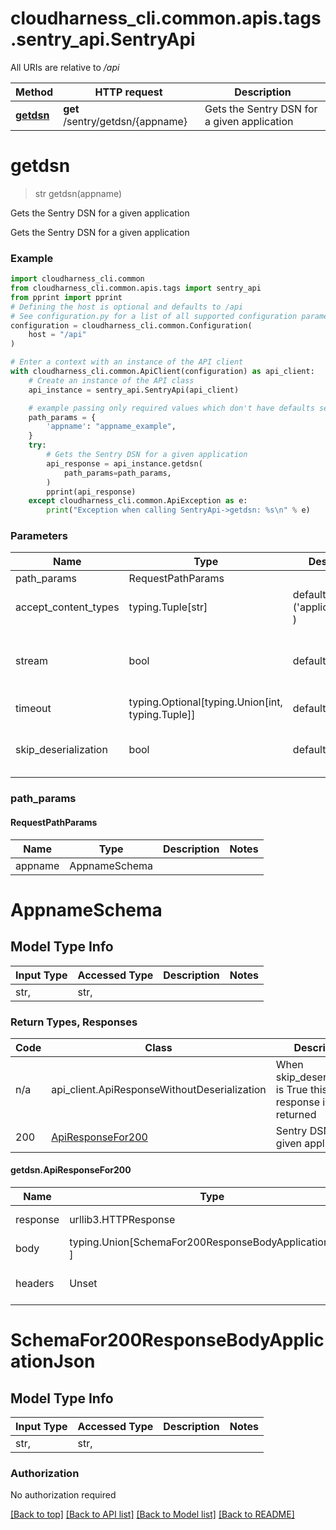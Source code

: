 <a name="__pageTop"></a>
# cloudharness_cli.common.apis.tags.sentry_api.SentryApi

All URIs are relative to */api*

Method | HTTP request | Description
------------- | ------------- | -------------
[**getdsn**](#getdsn) | **get** /sentry/getdsn/{appname} | Gets the Sentry DSN for a given application

# **getdsn**
<a name="getdsn"></a>
> str getdsn(appname)

Gets the Sentry DSN for a given application

Gets the Sentry DSN for a given application

### Example

```python
import cloudharness_cli.common
from cloudharness_cli.common.apis.tags import sentry_api
from pprint import pprint
# Defining the host is optional and defaults to /api
# See configuration.py for a list of all supported configuration parameters.
configuration = cloudharness_cli.common.Configuration(
    host = "/api"
)

# Enter a context with an instance of the API client
with cloudharness_cli.common.ApiClient(configuration) as api_client:
    # Create an instance of the API class
    api_instance = sentry_api.SentryApi(api_client)

    # example passing only required values which don't have defaults set
    path_params = {
        'appname': "appname_example",
    }
    try:
        # Gets the Sentry DSN for a given application
        api_response = api_instance.getdsn(
            path_params=path_params,
        )
        pprint(api_response)
    except cloudharness_cli.common.ApiException as e:
        print("Exception when calling SentryApi->getdsn: %s\n" % e)
```
### Parameters

Name | Type | Description  | Notes
------------- | ------------- | ------------- | -------------
path_params | RequestPathParams | |
accept_content_types | typing.Tuple[str] | default is ('application/json', ) | Tells the server the content type(s) that are accepted by the client
stream | bool | default is False | if True then the response.content will be streamed and loaded from a file like object. When downloading a file, set this to True to force the code to deserialize the content to a FileSchema file
timeout | typing.Optional[typing.Union[int, typing.Tuple]] | default is None | the timeout used by the rest client
skip_deserialization | bool | default is False | when True, headers and body will be unset and an instance of api_client.ApiResponseWithoutDeserialization will be returned

### path_params
#### RequestPathParams

Name | Type | Description  | Notes
------------- | ------------- | ------------- | -------------
appname | AppnameSchema | | 

# AppnameSchema

## Model Type Info
Input Type | Accessed Type | Description | Notes
------------ | ------------- | ------------- | -------------
str,  | str,  |  | 

### Return Types, Responses

Code | Class | Description
------------- | ------------- | -------------
n/a | api_client.ApiResponseWithoutDeserialization | When skip_deserialization is True this response is returned
200 | [ApiResponseFor200](#getdsn.ApiResponseFor200) | Sentry DSN for the given application

#### getdsn.ApiResponseFor200
Name | Type | Description  | Notes
------------- | ------------- | ------------- | -------------
response | urllib3.HTTPResponse | Raw response |
body | typing.Union[SchemaFor200ResponseBodyApplicationJson, ] |  |
headers | Unset | headers were not defined |

# SchemaFor200ResponseBodyApplicationJson

## Model Type Info
Input Type | Accessed Type | Description | Notes
------------ | ------------- | ------------- | -------------
str,  | str,  |  | 

### Authorization

No authorization required

[[Back to top]](#__pageTop) [[Back to API list]](../../../README.md#documentation-for-api-endpoints) [[Back to Model list]](../../../README.md#documentation-for-models) [[Back to README]](../../../README.md)

